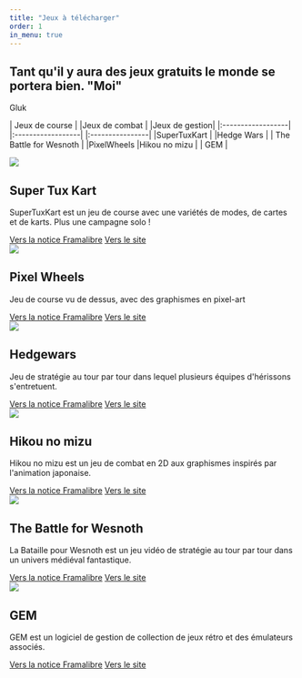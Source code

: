 ```yaml
---
title: "Jeux à télécharger"
order: 1
in_menu: true
---
```

## Tant qu'il y aura des jeux gratuits le monde se portera bien. "Moi"


Gluk 


| Jeux de course | |Jeux de combat | |Jeux de gestion|
|:------------------| |:------------------| |:----------------|
|SuperTuxKart     | |Hedge Wars           | | The Battle for Wesnoth   |
|PixelWheels  |Hikou no mizu  | |  GEM |


  <article class="framalibre-notice">
    <div>
      <img src="https://framalibre.org/images/logo/Super%20Tux%20Kart.png">
    </div>
    <div>
      <h2>Super Tux Kart</h2>
      <p>SuperTuxKart est un jeu de course avec une variétés de modes, de cartes et de karts. Plus une campagne solo !</p>
      <div>
        <a href="https://framalibre.org/notices/super-tux-kart.html">Vers la notice Framalibre</a>
        <a href="https://supertuxkart.net">Vers le site</a>
      </div>
    </div>
  </article>



  <article class="framalibre-notice">
    <div>
      <img src="https://framalibre.org/images/logo/Pixel%20Wheels.png">
    </div>
    <div>
      <h2>Pixel Wheels</h2>
      <p>Jeu de course vu de dessus, avec des graphismes en pixel-art</p>
      <div>
        <a href="https://framalibre.org/notices/pixel-wheels.html">Vers la notice Framalibre</a>
        <a href="https://agateau.com/projects/pixelwheels">Vers le site</a>
      </div>
    </div>
  </article>



  <article class="framalibre-notice">
    <div>
      <img src="https://framalibre.org/images/logo/Hedgewars.png">
    </div>
    <div>
      <h2>Hedgewars</h2>
      <p>Jeu de stratégie au tour par tour dans lequel plusieurs équipes d'hérissons s'entretuent.</p>
      <div>
        <a href="https://framalibre.org/notices/hedgewars.html">Vers la notice Framalibre</a>
        <a href="http://hedgewars.org">Vers le site</a>
      </div>
    </div>
  </article> 



  <article class="framalibre-notice">
    <div>
      <img src="https://framalibre.org/images/logo/Hikou%20no%20mizu.png">
    </div>
    <div>
      <h2>Hikou no mizu</h2>
      <p>Hikou no mizu est un jeu de combat en 2D aux graphismes inspirés par l'animation japonaise.</p>
      <div>
        <a href="https://framalibre.org/notices/hikou-no-mizu.html">Vers la notice Framalibre</a>
        <a href="https://hikounomizu.org">Vers le site</a>
      </div>
    </div>
  </article>



  <article class="framalibre-notice">
    <div>
      <img src="https://framalibre.org/images/logo/The%20Battle%20for%20Wesnoth.png">
    </div>
    <div>
      <h2>The Battle for Wesnoth</h2>
      <p>La Bataille pour Wesnoth est un jeu vidéo de stratégie au tour par tour dans un univers médiéval fantastique.</p>
      <div>
        <a href="https://framalibre.org/notices/the-battle-for-wesnoth.html">Vers la notice Framalibre</a>
        <a href="http://wesnoth.org/">Vers le site</a>
      </div>
    </div>
  </article>


  <article class="framalibre-notice">
    <div>
      <img src="https://framalibre.org/images/logo/GEM.png">
    </div>
    <div>
      <h2>GEM</h2>
      <p>GEM est un logiciel de gestion de collection de jeux rétro et des émulateurs associés.</p>
      <div>
        <a href="https://framalibre.org/notices/gem.html">Vers la notice Framalibre</a>
        <a href="https://gem.tuxfamily.org/">Vers le site</a>
      </div>
    </div>
  </article> 